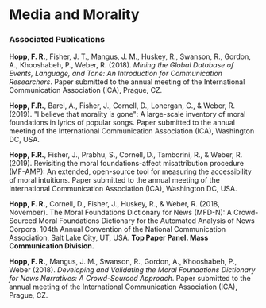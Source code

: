 # Media and Morality

### Associated Publications

**Hopp, F. R.**, Fisher, J. T., Mangus, J. M., Huskey, R., Swanson, R., Gordon, A., Khooshabeh, P., Weber, R. (2018). _Mining the Global Database of Events, Language, and Tone: An Introduction for Communication Researchers_. Paper submitted to the annual meeting of the International Communication Association (ICA), Prague, CZ.

**Hopp, F.R.**, Barel, A., Fisher, J., Cornell, D., Lonergan, C., & Weber, R. (2019). "I believe that morality is gone": A large-scale inventory of moral foundations in lyrics of popular songs. Paper submitted to the annual meeting of the International Communication Association (ICA), Washington DC, USA.

**Hopp, F.R.**, Fisher, J., Prabhu, S., Cornell, D., Tamborini, R., & Weber, R. (2019). Revisiting the moral foundations-affect misattribution procedure (MF-AMP): An extended, open-source tool for measuring the accessibility of moral intuitions. Paper submitted to the annual meeting of the International Communication Association (ICA), Washington DC, USA.

**Hopp, F. R.**, Cornell, D., Fisher, J., Huskey, R., & Weber, R. (2018, November). The Moral Foundations Dictionary for News (MFD-N): A Crowd-Sourced Moral Foundations Dictionary for the Automated Analysis of News Corpora. 104th Annual Convention of the National Communication Association, Salt Lake City, UT, USA. **Top Paper Panel. Mass Communication Division.**

**Hopp, F. R.**, Mangus, J. M., Swanson, R., Gordon, A., Khooshabeh, P., Weber (2018). _Developing and Validating the Moral Foundations Dictionary for News Narratives: A Crowd-Sourced Approach_. Paper submitted to the annual meeting of the International Communication Association (ICA), Prague, CZ.



